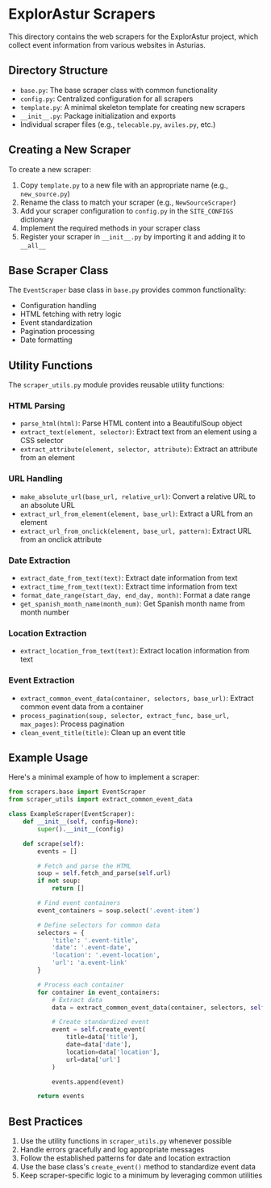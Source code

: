 # ExplorAstur Scrapers

This directory contains the web scrapers for the ExplorAstur project, which collect event information from various websites in Asturias.

## Directory Structure

- `base.py`: The base scraper class with common functionality
- `config.py`: Centralized configuration for all scrapers
- `template.py`: A minimal skeleton template for creating new scrapers
- `__init__.py`: Package initialization and exports
- Individual scraper files (e.g., `telecable.py`, `aviles.py`, etc.)

## Creating a New Scraper

To create a new scraper:

1. Copy `template.py` to a new file with an appropriate name (e.g., `new_source.py`)
2. Rename the class to match your scraper (e.g., `NewSourceScraper`)
3. Add your scraper configuration to `config.py` in the `SITE_CONFIGS` dictionary
4. Implement the required methods in your scraper class
5. Register your scraper in `__init__.py` by importing it and adding it to `__all__`

## Base Scraper Class

The `EventScraper` base class in `base.py` provides common functionality:

- Configuration handling
- HTML fetching with retry logic
- Event standardization
- Pagination processing
- Date formatting

## Utility Functions

The `scraper_utils.py` module provides reusable utility functions:

### HTML Parsing

- `parse_html(html)`: Parse HTML content into a BeautifulSoup object
- `extract_text(element, selector)`: Extract text from an element using a CSS selector
- `extract_attribute(element, selector, attribute)`: Extract an attribute from an element

### URL Handling

- `make_absolute_url(base_url, relative_url)`: Convert a relative URL to an absolute URL
- `extract_url_from_element(element, base_url)`: Extract a URL from an element
- `extract_url_from_onclick(element, base_url, pattern)`: Extract URL from an onclick attribute

### Date Extraction

- `extract_date_from_text(text)`: Extract date information from text
- `extract_time_from_text(text)`: Extract time information from text
- `format_date_range(start_day, end_day, month)`: Format a date range
- `get_spanish_month_name(month_num)`: Get Spanish month name from month number

### Location Extraction

- `extract_location_from_text(text)`: Extract location information from text

### Event Extraction

- `extract_common_event_data(container, selectors, base_url)`: Extract common event data from a container
- `process_pagination(soup, selector, extract_func, base_url, max_pages)`: Process pagination
- `clean_event_title(title)`: Clean up an event title

## Example Usage

Here's a minimal example of how to implement a scraper:

```python
from scrapers.base import EventScraper
from scraper_utils import extract_common_event_data

class ExampleScraper(EventScraper):
    def __init__(self, config=None):
        super().__init__(config)

    def scrape(self):
        events = []

        # Fetch and parse the HTML
        soup = self.fetch_and_parse(self.url)
        if not soup:
            return []

        # Find event containers
        event_containers = soup.select('.event-item')

        # Define selectors for common data
        selectors = {
            'title': '.event-title',
            'date': '.event-date',
            'location': '.event-location',
            'url': 'a.event-link'
        }

        # Process each container
        for container in event_containers:
            # Extract data
            data = extract_common_event_data(container, selectors, self.base_url)

            # Create standardized event
            event = self.create_event(
                title=data['title'],
                date=data['date'],
                location=data['location'],
                url=data['url']
            )

            events.append(event)

        return events
```

## Best Practices

1. Use the utility functions in `scraper_utils.py` whenever possible
2. Handle errors gracefully and log appropriate messages
3. Follow the established patterns for date and location extraction
4. Use the base class's `create_event()` method to standardize event data
5. Keep scraper-specific logic to a minimum by leveraging common utilities